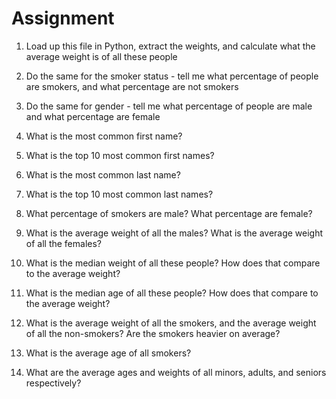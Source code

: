 # Assignment

1. Load up this file in Python, extract the weights, and calculate what the average weight is of all these people

2. Do the same for the smoker status - tell me what percentage of people are smokers, and what percentage are not smokers

3. Do the same for gender - tell me what percentage of people are male and what percentage are female

4. What is the most common first name?

5. What is the top 10 most common first names?

6. What is the most common last name?

7. What is the top 10 most common last names?

8. What percentage of smokers are male? What percentage are female?

9. What is the average weight of all the males? What is the average weight of all the females?

10. What is the median weight of all these people? How does that compare to the average weight?

11. What is the median age of all these people? How does that compare to the average weight?

12. What is the average weight of all the smokers, and the average weight of all the non-smokers? Are the smokers heavier on average?

13. What is the average age of all smokers?

14. What are the average ages and weights of all minors, adults, and seniors respectively?
